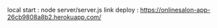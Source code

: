 local start : node server/server.js
link deploy : https://onlinesalon-app-26cb9808a8b2.herokuapp.com/
